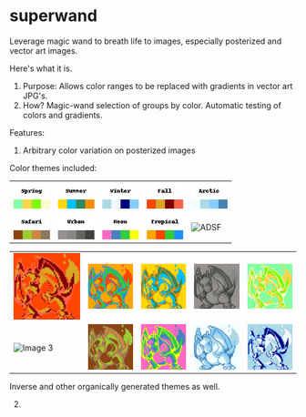 # superwand
Leverage magic wand to breath life to images, especially posterized and vector art images.

Here's what it is.

1. Purpose: Allows color ranges to be replaced with gradients in vector art JPG's.
2. How? Magic-wand selection of groups by color. Automatic testing of colors and gradients.

Features:

1. Arbitrary color variation on posterized images

Color themes included:

<table>
  <tr>
    <td><img src="/themes_jpgs/SpringTheme.jpg" alt="Image 1"></td>
    <td><img src="/themes_jpgs/SummerTheme.jpg" alt="Image 2"></td>
    <td><img src="/themes_jpgs/WinterTheme.jpg" alt="Image 2"></td>
    <td><img src="/themes_jpgs/FallTheme.jpg" alt="Image 2"></td>
    <td><img src="/themes_jpgs/ArcticTheme.jpg" alt="tropical">
  </tr>
  <tr>
    <td><img src="/themes_jpgs/SafariTheme.jpg" alt="Image 3"></td>
    <td><img src="/themes_jpgs/UrbanTheme.jpg" alt="Image 4"></td>
    <td><img src="/themes_jpgs/NeonTheme.jpg" alt="Image 4"></td>
    <td><img src="/themes_jpgs/TropicalTheme.jpg" alt="ADSF">
    <td><img src="/themes_jpgs/PaixãoTheme.jpg" alt="ADSF">
  </tr>
</table>

<table>
  <tr>
    <td><img src="/charizards/Fall_charizard.png" alt="Image 3"></td>
    <td><img src="/charizards/Tropical_charizard.png" alt="Image 3"></td>
    <td><img src="/charizards/Summer_charizard.png" alt="Image 3"></td>
    <td><img src="/charizards/Urban_charizard.png" alt="Image 3"></td>
    <td><img src="/charizards/Spring_charizard.png" alt="Image 3"></td>
  </tr>
  <tr>
    <td><img src="/charizards/Paixão_charizard.png" alt="Image 3"></td>
    <td><img src="/charizards/Safari_charizard.png" alt="Image 3"></td>
    <td><img src="/charizards/Neon_charizard.png" alt="Image 3"></td>
    <td><img src="/charizards/Arctic_charizard.png" alt="Image 3"></td>
    <td><img src="/charizards/Winter_charizard.png" alt="Image 3"></td>
  </tr>
</table>

Inverse and other organically generated themes as well.

2. 
